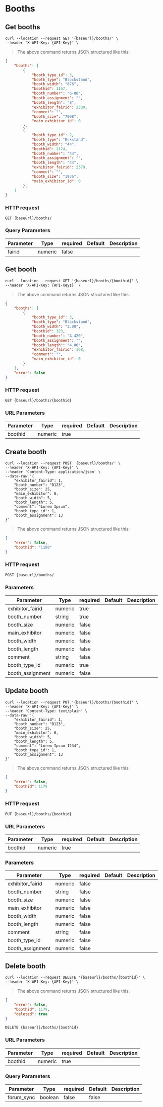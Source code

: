 # Booths

## Get booths

```shell
curl --location --request GET '{baseurl}/booths/' \
--header 'X-API-Key: {API-Key}' \
```

> The above command returns JSON structured like this:

```json
{
    "booths": [
		{
            "booth_type_id": 3,
            "booth_type": "Blockstand",
            "booth_width": "876",
            "boothid": 1167,
            "booth_number": "G-88",
            "booth_assignment": "",
            "booth_length": "8",
            "exhibitor_fairid": 2380,
            "comment": "",
            "booth_size": "7008",
            "main_exhibitor_id": 0
        },
        {
            "booth_type_id": 2,
            "booth_type": "Eckstand",
            "booth_width": "44",
            "boothid": 1174,
            "booth_number": "44",
            "booth_assignment": "",
            "booth_length": "44",
            "exhibitor_fairid": 2379,
            "comment": "",
            "booth_size": "1936",
            "main_exhibitor_id": 0
        },
	]
}
```

### HTTP request

`GET {baseurl}/booths/`

### Query Parameters

Parameter | Type | required | Default | Description
--------- | ---- | -------- | ------- | -----------
fairid | numeric | false |

## Get booth

```shell
curl --location --request GET '{baseurl}/booths/{boothid}' \
--header 'X-API-Key: {API-Keys}' \
```

> The above command returns JSON structured like this:

```json
{
    "booths": [
        {
            "booth_type_id": 3,
            "booth_type": "Blockstand",
            "booth_width": "3.00",
            "boothid": 323,
            "booth_number": "A-420",
            "booth_assignment": "",
            "booth_length": "4.00",
            "exhibitor_fairid": 368,
            "comment": "",
            "main_exhibitor_id": 0
        }
    ],
    "error": false
}
```

### HTTP request

`GET {baseurl}/booths/{boothid}`

### URL Parameters

Parameter | Type | required | Default | Description
--------- | ---- | -------- | ------- | -----------
boothid | numeric | true |

## Create booth

```shell
curl --location --request POST '{baseurl}/booths/' \
--header 'X-API-Key: {API-Key}' \
--header 'Content-Type: application/json' \
--data-raw '{
    "exhibitor_fairid": 1,
    "booth_number": "D123",
    "booth_size": 25,
    "main_exhibitor": 0,
    "booth_width": 5,
    "booth_length": 5,
    "comment": "Lorem Ipsum",
    "booth_type_id": 1,
    "booth_assignment": 13
}'
```

> The above command returns JSON structured like this:

```json
{
    "error": false,
    "boothid": "1180"
}
```

### HTTP request

`POST {baseurl}/booths/`

### Parameters

Parameter | Type | required | Default | Description
--------- | ---- | -------- | ------- | -----------
exhibitor_fairid | numeric | true | | |
booth_number | string | true | | |
booth_size | numeric | false | | |
main_exhibitor | numeric | false | | |
booth_width | numeric | false | | |
booth_length | numeric | false | | |
comment | string | false | | |
booth_type_id | numeric | true | | |
booth_assignment | numeric | false | | |

## Update booth

```shell
curl --location --request PUT '{baseurl}/booths/{boothid}' \
--header 'X-API-Key: {API-Key}' \
--header 'Content-Type: text/plain' \
--data-raw '{
    "exhibitor_fairid": 1,
    "booth_number": "D123",
    "booth_size": 25,
    "main_exhibitor": 0,
    "booth_width": 5,
    "booth_length": 5,
    "comment": "Lorem Ipsum 1234",
    "booth_type_id": 1,
    "booth_assignment": 13
}'
```

> The above command returns JSON structured like this:

```json
{
    "error": false,
    "boothid": 1179
}
```

### HTTP request

`PUT {baseurl}/booths/{boothid}`
### URL Parameters
Parameter | Type | required | Default | Description
--------- | ---- | -------- | ------- | -----------
boothid | numeric | true | | |

### Parameters

Parameter | Type | required | Default | Description
--------- | ---- | -------- | ------- | -----------
exhibitor_fairid | numeric | false | | |
booth_number | string | false | | |
booth_size | numeric | false | | |
main_exhibitor | numeric | false | | |
booth_width | numeric | false | | |
booth_length | numeric | false | | |
comment | string | false | | |
booth_type_id | numeric | false | | |
booth_assignment | numeric | false | | |

## Delete booth

```shell
curl --location --request DELETE '{baseurl}/booths/{boothid}' \
--header 'X-API-Key: {API-Key}' \
```

> The above command returns JSON structured like this:

```json
{
    "error": false,
    "boothid": 1179,
    "deleted": true
}
```

`DELETE {baseurl}/booths/{boothid}`

### URL Parameters

Parameter | Type | required | Default | Description
--------- | ---- | -------- | ------- | -----------
boothid | numeric | true | |

### Query Parameters

Parameter | Type | required | Default | Description
--------- | ---- | -------- | ------- | -----------
forum_sync | boolean | false | false |
